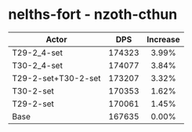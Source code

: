 # nelths-fort - nzoth-cthun
| Actor | DPS | Increase |
|---|:---:|:---:|
|T29-2_4-set|174323|3.99%|
|T30-2_4-set|174077|3.84%|
|T29-2-set+T30-2-set|173207|3.32%|
|T30-2-set|170353|1.62%|
|T29-2-set|170061|1.45%|
|Base|167635|0.00%|
